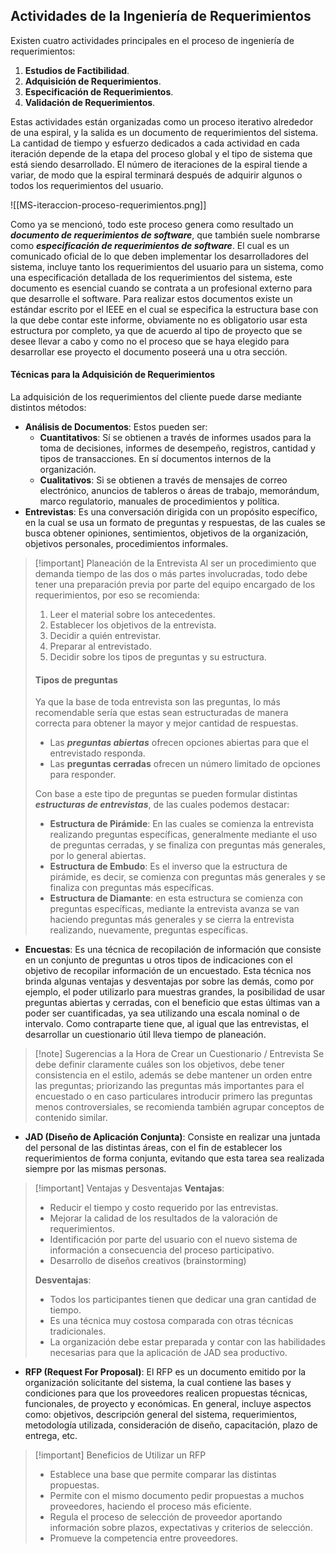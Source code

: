 ## Actividades de la Ingeniería de Requerimientos
 
 Existen cuatro actividades principales en el proceso de ingeniería de requerimientos:

1. **Estudios de Factibilidad**.
2. **Adquisición de Requerimientos**.
3. **Especificación de Requerimientos**.
4. **Validación de Requerimientos**.

Estas actividades están organizadas como un proceso iterativo alrededor de una espiral, y la salida es un documento de requerimientos del sistema. La cantidad de tiempo y esfuerzo dedicados a cada actividad en cada iteración depende de la etapa del proceso global y el tipo de sistema que está siendo desarrollado. El número de iteraciones de la espiral tiende a variar, de modo que la espiral terminará después de adquirir algunos o todos los requerimientos del usuario.

![[MS-iteraccion-proceso-requerimientos.png]]

Como ya se mencionó, todo este proceso genera como resultado un ***documento de requerimientos de software***, que también suele nombrarse como ***especificación de requerimientos de software***. El cual es un comunicado oficial de lo que deben implementar los desarrolladores del sistema, incluye tanto los requerimientos del usuario para un sistema, como una especificación detallada de los requerimientos del sistema, este documento es esencial cuando se contrata a un profesional externo para que desarrolle el software.
Para realizar estos documentos existe un estándar escrito por el IEEE en el cual se especifica la estructura base con la que debe contar este informe, obviamente no es obligatorio usar esta estructura por completo, ya que de acuerdo al tipo de proyecto que se desee llevar a cabo y como no el proceso que se haya elegido para desarrollar ese proyecto el documento poseerá una u otra sección.

#### Técnicas para la Adquisición de Requerimientos

La adquisición de los requerimientos del cliente puede darse mediante distintos métodos:

- **Análisis de Documentos**: Estos pueden ser:
	- **Cuantitativos**: Sí se obtienen a través de informes usados para la toma de decisiones, informes de desempeño, registros, cantidad y tipos de transacciones. En sí documentos internos de la organización.
	- **Cualitativos**: Si se obtienen a través de mensajes de correo electrónico, anuncios de tableros o áreas de trabajo, memorándum, marco regulatorio, manuales de procedimientos y política.
- **Entrevistas**: Es una conversación dirigida con un propósito específico, en la cual se usa un formato de preguntas y respuestas, de las cuales se busca obtener opiniones, sentimientos, objetivos de la organización, objetivos personales, procedimientos informales.

>[!important] Planeación de la Entrevista
>Al ser un procedimiento que demanda tiempo de las dos o más partes involucradas, todo debe tener una preparación previa por parte del equipo encargado de los requerimientos, por eso se recomienda:
>1.  Leer el material sobre los antecedentes.
>2. Establecer los objetivos de la entrevista.
>3. Decidir a quién entrevistar.
>4. Preparar al entrevistado.
>5. Decidir sobre los tipos de preguntas y su estructura.
>
> #### Tipos de preguntas
> Ya que la base de toda entrevista son las preguntas, lo más recomendable sería que estas sean estructuradas de manera correcta para obtener la mayor y mejor cantidad de respuestas.
> 
> - Las ***preguntas abiertas*** ofrecen opciones abiertas para que el entrevistado responda.
> - Las **preguntas cerradas** ofrecen un número limitado de opciones para responder.
>
>Con base a este tipo de preguntas se pueden formular distintas ***estructuras de entrevistas***, de las cuales podemos destacar:
>- **Estructura de Pirámide**: En las cuales se comienza la entrevista realizando preguntas específicas, generalmente mediante el uso de preguntas cerradas, y se finaliza con preguntas más generales, por lo general abiertas.
>- **Estructura de Embudo**: Es el inverso que la estructura de pirámide, es decir, se comienza con preguntas más generales y se finaliza con preguntas más específicas.
>- **Estructura de Diamante**: en esta estructura se comienza con preguntas específicas, mediante la entrevista avanza se van haciendo preguntas más generales y se cierra la entrevista realizando, nuevamente, preguntas específicas.

- **Encuestas**: Es una técnica de recopilación de información que consiste en un conjunto de preguntas u otros tipos de indicaciones con el objetivo de recopilar información de un encuestado. Esta técnica nos brinda algunas ventajas y desventajas por sobre las demás, como por ejemplo, el poder utilizarlo para muestras grandes, la posibilidad de usar preguntas abiertas y cerradas, con el beneficio que estas últimas van a poder ser cuantificadas, ya sea utilizando una escala nominal o de intervalo. Como contraparte tiene que, al igual que las entrevistas, el desarrollar un cuestionario útil lleva tiempo de planeación.

>[!note] Sugerencias a la Hora de Crear un Cuestionario / Entrevista
>Se debe definir claramente cuáles son los objetivos, debe tener consistencia en el estilo, además se debe mantener un orden entre las preguntas; priorizando las preguntas más importantes para el encuestado o en caso particulares introducir primero las preguntas menos controversiales, se recomienda también agrupar conceptos de contenido similar.

- **JAD (Diseño de Aplicación Conjunta)**: Consiste en realizar una juntada del personal de las distintas áreas, con el fin de establecer los requerimientos de forma conjunta, evitando que esta tarea sea realizada siempre por las mismas personas.

>[!important] Ventajas y Desventajas
>**Ventajas**:
>- Reducir el tiempo y costo requerido por las entrevistas.
>- Mejorar la calidad de los resultados de la valoración de requerimientos.
>- Identificación por parte del usuario con el nuevo sistema de información a consecuencia del proceso participativo.
>- Desarrollo de diseños creativos (brainstorming)
>
>**Desventajas**:
>- Todos los participantes tienen que dedicar una gran cantidad de tiempo.
>- Es una técnica muy costosa comparada con otras técnicas tradicionales.
>- La organización debe estar preparada y contar con las habilidades necesarias para que la aplicación de JAD sea productivo.

- **RFP (Request For Proposal)**: El RFP es un documento emitido por la organización solicitante del sistema, la cual contiene las bases y condiciones para que los proveedores realicen propuestas técnicas, funcionales, de proyecto y económicas. En general, incluye aspectos como: objetivos, descripción general del sistema, requerimientos, metodología utilizada, consideración de diseño, capacitación, plazo de entrega, etc.

>[!important] Beneficios de Utilizar un RFP
>- Establece una base que permite comparar las distintas propuestas.
>- Permite con el mismo documento pedir propuestas a muchos proveedores, haciendo el proceso más eficiente.
>- Regula el proceso de selección de proveedor aportando información sobre plazos, expectativas y criterios de selección.
>- Promueve la competencia entre proveedores.